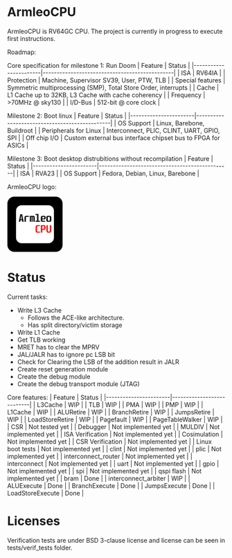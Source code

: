 # ArmleoCPU

ArmleoCPU is RV64GC CPU. The project is currently in progress to execute first instructions.


Roadmap:

Core specification for milestone 1: Run Doom
| Feature               | Status                                        |
|-----------------------|-----------------------------------------------|
| ISA                   | RV64IA                                        |
| Protection            | Machine, Supervisor SV39, User, PTW, TLB      |
| Special features      | Symmetric multiprocessing (SMP), Total Store Order, interrupts |
| Cache                 | L1 Cache up to 32KB, L3 Cache with cache coherency |
| Frequency             | >70MHz @ sky130                               |
| I/D-Bus               | 512-bit @ core clock |

Milestone 2: Boot linux
| Feature               | Status                                        |
|-----------------------|-----------------------------------------------|
| OS Support            | Linux, Barebone, Buildroot               |
| Peripherals for Linux | Interconnect, PLIC, CLINT, UART, GPIO, SPI    |
| Off chip I/O          | Custom external bus interface chipset bus to FPGA for ASICs |

Milestone 3: Boot desktop distrubitions without recompilation
| Feature               | Status                                        |
|-----------------------|-----------------------------------------------|
| ISA                   | RVA23                                         |
| OS Support            | Fedora, Debian, Linux, Barebone               |

ArmleoCPU logo:

<img src="docs/Logo.png" alt="ArmleoCPU Logo" width="128"/>

# Status


Current tasks:
- Write L3 Cache
  - Follows the ACE-like architecture.
  - Has split directory/victim storage
- Write L1 Cache
- Get TLB working
- MRET has to clear the MPRV  
- JAL/JALR has to ignore pc LSB bit  
- Check for Clearing the LSB of the addition result in JALR  
- Create reset generation module
- Create the debug module
- Create the debug transport module (JTAG)

Core features:
| Feature               | Status                    |
|-----------------------|---------------------------|
| L3Cache               | WIP                       |
| TLB                   | WIP                       |
| PMA                   | WIP                       |
| PMP                   | WIP                       |
| L1Cache               | WIP                       |
| ALURetire             | WIP                       |
| BranchRetire          | WIP                       |
| JumpsRetire           | WIP                       |
| LoadStoreRetire       | WIP                       |
| Pagefault             | WIP                       |
| PageTableWalker       | WIP                       |
| CSR                   | Not tested yet            |
| Debugger              | Not implemented yet       |
| MULDIV                | Not implemented yet       |
| ISA Verification      | Not implemented yet       |
| Cosimulation          | Not implemented yet       |
| CSR Verification      | Not implemented yet       |
| Linux boot tests      | Not implemented yet       |
| clint                 | Not implemented yet           |
| plic                  | Not implemented yet           |
| interconnect_router   | Not implemented yet           |
| interconnect          | Not implemented yet           |
| uart                  | Not implemented yet           |
| gpio                  | Not implemented yet           |
| spi                   | Not implemented yet           |
| qspi flash            | Not implemented yet           |
| bram                  | Done                          |
| interconnect_arbiter  | WIP                           |
| ALUExecute            | Done                      |
| BranchExecute         | Done                      |
| JumpsExecute          | Done                      |
| LoadStoreExecute      | Done                      |

# Licenses
Verification tests are under BSD 3-clause license and license can be seen in tests/verif_tests folder.

